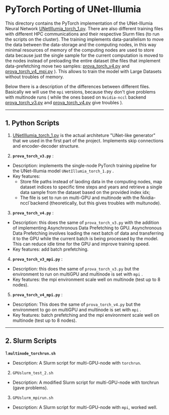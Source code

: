 # PyTorch Porting of UNet-Illumia

This directory contains the PyTorch implementation of the UNet-Illumia Neural Network [UNetIllumia_torch_1.py](UNetIllumia_torch_1.py). There are also different training files  with different HPC communications and their respective Slurm files (to run the scripts on the cluster). The training implements data-parallelism to move the data between the data-storage and the computing nodes, in this way  minimal resources of memory of the computing nodes are used to store data because just the single sample for the current computation is moved to the nodes instead of preloading the entire dataset (the files that implement data-prefetching move two samples: [prova_torch_v4.py](prova_torch_v4.py) and [prova_torch_v4_mpi.py](prova_torch_v4_mpi.py) ).  This allows to train the model with Large Datasets without troubles of memory.


Below there is a description of the differences between different files.
Basically we will use the `mpi` versions, because they don't give problems with multinode runs ( while the ones based on `Nvidia-nccl` backend   [prova_torch_v3.py](prova_torch_v3.py) and [prova_torch_v4.py](prova_torch_v4.py) give troubles ).

---


## 1. Python Scripts

1. [UNetIllumia_torch_1.py](UNetIllumia_torch_1.py) is the actual architeture "UNet-like generator" that we used in the first part of the project. Implements skip connections and encoder-decoder structure.

2.  **`prova_torch_v3.py`** :
- Description:  implements the single-node PyTorch training pipeline for the UNet-Illumia model `UNetIllumia_torch_1.py` .
- Key features:
  - Store file paths instead of laoding data in the computing nodes, map dataset indices to specific time steps and years and retrieve a single data sample from the dataset based on the provided index idx;
  - The file is set to run on multi-GPU and multinode with the Ǹvidia-nccl`backend (theoretically, but this gives troubles with multunode).

3. **`prova_torch_v4.py`** :
- Description: this does the same of `prova_torch_v3.py` with the addition of  implementing Asynchronous Data Prefetching to GPU. Asynchronous Data Prefetching involves loading the next batch of data and  transferring it to the GPU while the current batch is being processed by the model. This can reduce idle time for the GPU and improve training speed.
- Key features: add batch prefetching.

4.  **`prova_torch_v3_mpi.py`** :
- Description: this does the same of `prova_torch_v3.py` but the environment to run on multiGPU and multinode is set with `mpi` .
- Key features: the mpi environment scale well on multinode (test up to 8 nodes).

 
5. **`prova_torch_v4_mpi.py`** :
- Description: This does the same of `prova_torch_v4.py` but the environment to go on multiGPU and multinode is set with `mpi` .
- Key features: batch prefetching and the mpi environment scale well on multinode (test up to 8 nodes).

---

## 2. Slurm Scripts

1.**`multinode_torchrun.sh`**
- Description: A Slurm script for multi-GPU-node with `torchrun`.

2. `GPUslurm_test_2.sh`
- Description: A modified Slurm script for multi-GPU-node with torchrun (gave problems).

3. `GPUslurm_mpirun.sh`
- Description: A Slurm script for multi-GPU-node with `mpi`, worked well.


